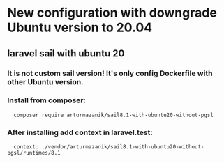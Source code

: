 # New configuration with downgrade Ubuntu version to 20.04
## laravel sail with ubuntu 20
### It is not custom sail version! It's only config Dockerfile with other Ubuntu version.

### Install from composer:
```
  composer require arturmazanik/sail8.1-with-ubuntu20-without-pgsl
```

### After installing add context in laravel.test:

```
  context: ./vendor/arturmazanik/sail8.1-with-ubuntu20-without-pgsl/runtimes/8.1
```

